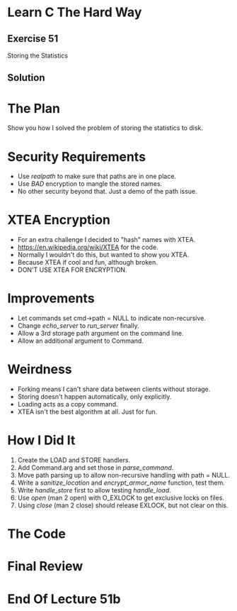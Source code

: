 Learn C The Hard Way
=======

Exercise 51
----

Storing the Statistics

Solution
----



The Plan
====

Show you how I solved the problem of storing the statistics to disk.




Security Requirements
====

* Use *realpath* to make sure that paths are in one place.
* Use _BAD_ encryption to mangle the stored names.
* No other security beyond that. Just a demo of the path issue.



XTEA Encryption
====

* For an extra challenge I decided to "hash" names with XTEA.
* https://en.wikipedia.org/wiki/XTEA for the code.
* Normally I wouldn't do this, but wanted to show you XTEA.
* Because XTEA if cool and fun, although broken.
* DON'T USE XTEA FOR ENCRYPTION.



Improvements
====

* Let commands set cmd->path = NULL to indicate non-recursive.
* Change *echo_server* to *run_server* finally.
* Allow a 3rd storage path argument on the command line.
* Allow an additional argument to Command.



Weirdness
====

* Forking means I can't share data between clients without storage.
* Storing doesn't happen automatically, only explicitly.
* Loading acts as a copy command.
* XTEA isn't the best algorithm at all.  Just for fun.



How I Did It
====

1. Create the LOAD and STORE handlers.
2. Add Command.arg and set those in *parse\_command*.
3. Move path parsing up to allow non-recursive handling with path = NULL.
4. Write a *sanitize\_location* and *encrypt\_armor\_name* function, test them.
5. Write *handle\_store* first to allow testing *handle\_load*.
6. Use *open* (man 2 open) with O_EXLOCK to get exclusive locks on files.
7. Using *close* (man 2 close) should release EXLOCK, but not clear on this.



The Code
====



Final Review
====



End Of Lecture 51b
=====


